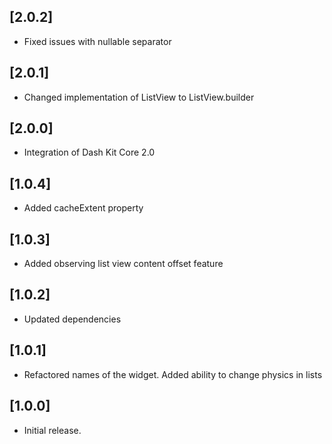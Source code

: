 ## [2.0.2]

* Fixed issues with nullable separator

## [2.0.1]

* Changed implementation of ListView to ListView.builder

## [2.0.0]

* Integration of Dash Kit Core 2.0

## [1.0.4]

* Added cacheExtent property

## [1.0.3]

* Added observing list view content offset feature

## [1.0.2]

* Updated dependencies

## [1.0.1]

* Refactored names of the widget. Added ability to change physics in lists

## [1.0.0]

* Initial release.

